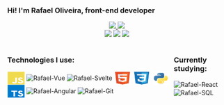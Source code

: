 ### Hi! I'm Rafael Oliveira, front-end developer

<div align="center">
  <a href="https://raf1nho.github.io/portfolio/">
  <img height="180em" src="https://github-readme-stats.vercel.app/api?username=Raf1nho&show_icons=true&theme=dark&include_all_commits=true&count_private=true"/>
  <img height="180em" src="https://github-readme-stats.vercel.app/api/top-langs/?username=Raf1nho&layout=compact&langs_count=7&theme=dark"/>
</div>
  <div align="center">
  <a href="https://www.linkedin.com/in/rafael-wos96/" target="_blank"><img src="https://img.shields.io/badge/-LinkedIn-%230077B5?style=for-the-badge&logo=linkedin&logoColor=white"></a>
  <a href = "mailto:rafaelwos96@gmail.com"><img src="https://img.shields.io/badge/-Gmail-%23333?style=for-the-badge&logo=gmail&logoColor=white"></a>
  <a href="https://twitter.com/raf1nho" target="_blank"><img src="https://img.shields.io/badge/Twitter-1DA1F2?style=for-the-badge&logo=twitter&logoColor=white"></a>  
</div>
  
<div style="display: flex;
    justify-content: space-evenly;">
  <div style="display: inline_block"><br>
  <h3>Technologies I use:</h3>
  <img align="center" title="Javascript" alt="Rafael-Js" height="30" width="40" src="https://raw.githubusercontent.com/devicons/devicon/master/icons/javascript/javascript-plain.svg">
  <img align="center" title="Vue.Js" alt="Rafael-Vue" height="30" width="40" src="https://cdn.jsdelivr.net/gh/devicons/devicon/icons/vuejs/vuejs-original.svg">
  <img align="center" title="Svelte" alt="Rafael-Svelte" height="30" width="40" src="https://cdn.jsdelivr.net/gh/devicons/devicon/icons/svelte/svelte-original.svg">
  <img align="center" title="HTML" alt="Rafael-HTML" height="30" width="40" src="https://raw.githubusercontent.com/devicons/devicon/master/icons/html5/html5-original.svg">
  <img align="center" title="CSS" alt="Rafael-CSS" height="30" width="40" src="https://raw.githubusercontent.com/devicons/devicon/master/icons/css3/css3-original.svg">
  <img align="center" title="Python" alt="Rafael-Python" height="30" width="40" src="https://raw.githubusercontent.com/devicons/devicon/master/icons/python/python-original.svg">
  <img align="center" title="Typescript" alt="Rafael-Ts" height="30" width="40" src="https://raw.githubusercontent.com/devicons/devicon/master/icons/typescript/typescript-plain.svg">
  <img align="center" title="Angular" alt="Rafael-Angular" height="30" width="40" src="https://cdn.jsdelivr.net/gh/devicons/devicon/icons/angularjs/angularjs-plain.svg">
  <img align="center" title="Git" alt="Rafael-Git" height="30" width="40" src="https://cdn.jsdelivr.net/gh/devicons/devicon/icons/git/git-plain.svg">
</div>
<div style="display: inline_block"><br>
  <h3>Currently studying:</h3>
  <img align="center" title="ReactJS" alt="Rafael-React" height="30" width="40" src="https://cdn.jsdelivr.net/gh/devicons/devicon/icons/react/react-original.svg">
  <img align="center" title="MySQL" alt="Rafael-SQL" height="30" width="40" src="https://cdn.jsdelivr.net/gh/devicons/devicon/icons/mysql/mysql-plain.svg">
</div>
<div>
  
